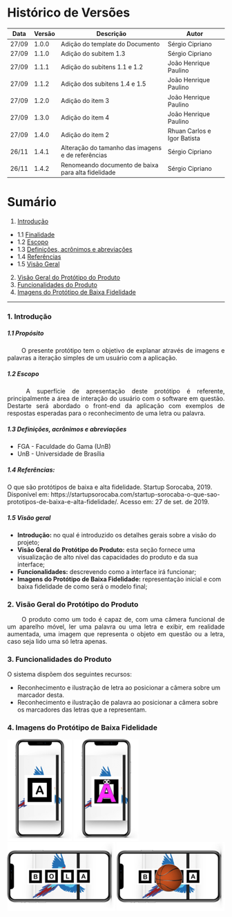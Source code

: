# Histórico de Versões

Data|Versão|Descrição|Autor
-|-|-|-
27/09|1.0.0|Adição do template do Documento| Sérgio Cipriano|
27/09|1.1.0|Adição do subitem 1.3| Sérgio Cipriano|
27/09|1.1.1|Adição do subitens 1.1 e 1.2| João Henrique Paulino|
27/09|1.1.2|Adição dos subitens 1.4 e 1.5| João Henrique Paulino|
27/09|1.2.0|Adição do item 3| João Henrique Paulino|
27/09|1.3.0|Adição do item 4| João Henrique Paulino|
27/09|1.4.0|Adição do item 2| Rhuan Carlos e Igor Batista|
26/11|1.4.1|Alteração do tamanho das imagens e de referências| Sérgio Cipriano|
26/11|1.4.2|Renomeando documento de baixa para alta fidelidade| Sérgio Cipriano|

# Sumário

1. [Introdução](#1)
  - 1.1 [Finalidade](#1_1)
  - 1.2 [Escopo](#1_2)
  - 1.3 [Definições, acrônimos e abreviações](#1_3)
  - 1.4 [Referências](#1_4)
  - 1.5 [Visão Geral](#1_5)
2. [Visão Geral do Protótipo do Produto](#2)
3. [Funcionalidades do Produto](#3)
4. [Imagens do Protótipo de Baixa Fidelidade](#4)

___

### 1. <a name="1">Introdução</a>

##### 1.1 <a name ="1_1">Propósito</a>

<p align="justify"> &emsp;&emsp; O presente protótipo tem o objetivo de explanar através de imagens e palavras a iteração simples de um usuário com a aplicação.</p>

##### 1.2 <a name="1_2">Escopo</a>

<p align="justify"> &emsp;&emsp; A superfície de apresentação deste protótipo é referente, principalmente a área de interação do usuário com o software em questão. Destarte será abordado o front-end da aplicação com exemplos de respostas esperadas para o reconhecimento de uma letra ou palavra.</p>

##### 1.3 <a name=1_3>Definições, acrônimos e abreviações</a>

* FGA - Faculdade do Gama (UnB)
* UnB - Universidade de Brasília

##### 1.4 <a name="1_4">  Referências:</a>

<p align="left">
O que são protótipos de baixa e alta fidelidade. Startup Sorocaba, 2019. Disponível em: https://startupsorocaba.com/startup-sorocaba-o-que-sao-prototipos-de-baixa-e-alta-fidelidade/. Acesso em: 27 de set. de 2019.
</p>

##### 1.5 <a name="1_5">Visão geral</a>

* **Introdução:** no qual é introduzido os detalhes gerais sobre a visão do projeto;
* **Visão Geral do Protótipo do Produto:** esta seção fornece uma visualização de alto nível das capacidades do produto e da sua interface;
* **Funcionalidades:** descrevendo como a interface irá funcionar;
* **Imagens do Protótipo de Baixa Fidelidade:** representação inicial e com baixa fidelidade de como será o modelo final;

### 2. <a name="2">Visão Geral do Protótipo do Produto</a>

<div style="text-align: justify"> &emsp;&emsp; 
O produto como um todo é capaz de, com uma câmera funcional de um aparelho móvel, ler uma palavra ou uma letra e exibir,
em realidade aumentada, uma imagem que representa o objeto em questão ou a letra, caso seja lido uma só letra apenas. 
 </div>

### 3. <a name="3">Funcionalidades do Produto</a>

O sistema dispõem dos seguintes recursos:<br />
<ul>
  <li>Reconhecimento e ilustração de letra ao posicionar a câmera sobre um marcador desta.</li>
  <li>Reconhecimento e ilustração de palavra ao posicionar a câmera sobre os marcadores das letras que a representam.</li>
</ul>

### 4. <a name="4">Imagens do Protótipo de Baixa Fidelidade</a>
<img src="../imagens/prototipo_de_alta_fidelidade/Component 1.png" width="150"/>
<img src="../imagens/prototipo_de_alta_fidelidade/Component 2.png" width="150"/>
<br>
<img src="../imagens/prototipo_de_alta_fidelidade/Component 3.png" width="250"/>
<img src="../imagens/prototipo_de_alta_fidelidade/Component 4.png" width="250"/>
